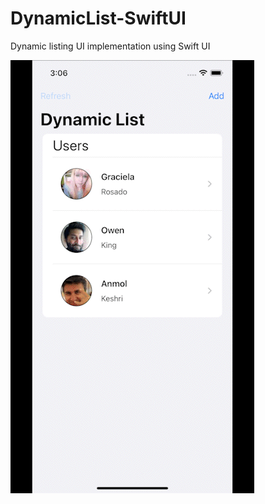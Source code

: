 # DynamicList-SwiftUI
Dynamic listing UI implementation using Swift UI

![Alt Text](https://github.com/bhoopendraUmrao/DynamicList-SwiftUI/blob/master/demo.gif)
